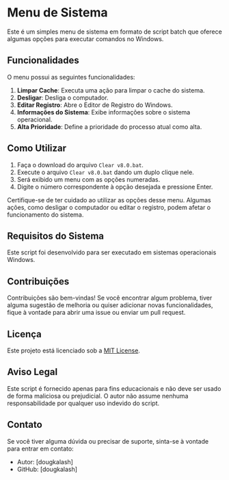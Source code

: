 # Menu de Sistema

Este é um simples menu de sistema em formato de script batch que oferece algumas opções para executar comandos no Windows. 

## Funcionalidades

O menu possui as seguintes funcionalidades:

1. **Limpar Cache**: Executa uma ação para limpar o cache do sistema.
2. **Desligar**: Desliga o computador.
3. **Editar Registro**: Abre o Editor de Registro do Windows.
4. **Informações do Sistema**: Exibe informações sobre o sistema operacional.
5. **Alta Prioridade**: Define a prioridade do processo atual como alta.

## Como Utilizar

1. Faça o download do arquivo `Clear v8.0.bat`.
2. Execute o arquivo `Clear v8.0.bat` dando um duplo clique nele.
3. Será exibido um menu com as opções numeradas.
4. Digite o número correspondente à opção desejada e pressione Enter.

Certifique-se de ter cuidado ao utilizar as opções desse menu. Algumas ações, como desligar o computador ou editar o registro, podem afetar o funcionamento do sistema.

## Requisitos do Sistema

Este script foi desenvolvido para ser executado em sistemas operacionais Windows.

## Contribuições

Contribuições são bem-vindas! Se você encontrar algum problema, tiver alguma sugestão de melhoria ou quiser adicionar novas funcionalidades, fique à vontade para abrir uma issue ou enviar um pull request.

## Licença

Este projeto está licenciado sob a [MIT License](LICENSE).

## Aviso Legal

Este script é fornecido apenas para fins educacionais e não deve ser usado de forma maliciosa ou prejudicial. O autor não assume nenhuma responsabilidade por qualquer uso indevido do script.

## Contato

Se você tiver alguma dúvida ou precisar de suporte, sinta-se à vontade para entrar em contato:

- Autor: [dougkalash]
- GitHub: [dougkalash]
